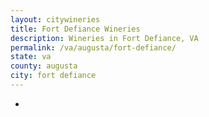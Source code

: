 ```yaml
---
layout: citywineries
title: Fort Defiance Wineries
description: Wineries in Fort Defiance, VA
permalink: /va/augusta/fort-defiance/
state: va
county: augusta
city: fort defiance
---
```

-
